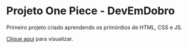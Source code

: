 # Projeto One Piece - DevEmDobro

Primeiro projeto criado aprendendo os primórdios de HTML, CSS e JS.

[Clique aqui](https://abraao-reyys.github.io/projeto-one-piece/) para visualizar.
